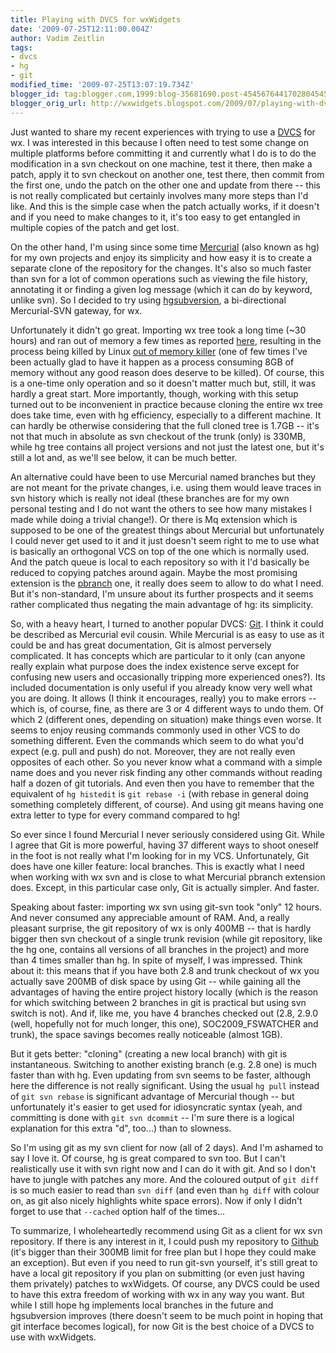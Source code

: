 ```yaml
---
title: Playing with DVCS for wxWidgets
date: '2009-07-25T12:11:00.004Z'
author: Vadim Zeitlin
tags:
- dvcs
- hg
- git
modified_time: '2009-07-25T13:07:19.734Z'
blogger_id: tag:blogger.com,1999:blog-35681690.post-4545676441702804545
blogger_orig_url: http://wxwidgets.blogspot.com/2009/07/playing-with-dvcs-for-wxwidgets.html
---
```


Just wanted to share my recent experiences with trying to use a [DVCS] for wx. I
was interested in this because I often need to test some change on multiple
platforms before committing it and currently what I do is to do the modification
in a svn checkout on one machine, test it there, then make a patch, apply it to
svn checkout on another one, test there, then commit from the first one, undo
the patch on the other one and update from there -- this is not really
complicated but certainly involves many more steps than I'd like. And this is
the simple case when the patch actually works, if it doesn't and if you need to
make changes to it, it's too easy to get entangled in multiple copies of the
patch and get lost.

[DVCS]: https://en.wikipedia.org/wiki/Distributed_version_control

On the other hand, I'm using since some time [Mercurial] (also known as hg) for
my own projects and enjoy its simplicity and how easy it is to create a separate
clone of the repository for the changes. It's also so much faster than svn for a
lot of common operations such as viewing the file history, annotating it or
finding a given log message (which it can do by keyword, unlike svn). So I
decided to try using [hgsubversion], a bi-directional Mercurial-SVN gateway, for
wx.

[Mercurial]: https://www.mercurial-scm.org/
[hgsubversion]: https://bitbucket.org/durin42/hgsubversion/wiki/Home

Unfortunately it didn't go great. Importing wx tree took a long time (~30 hours)
and ran out of memory a few times as reported [here], resulting in the process
being killed by Linux [out of memory killer] (one of few times I've been
actually glad to have it happen as a process consuming 8GB of memory without any
good reason does deserve to be killed). Of course, this is a one-time only
operation and so it doesn't matter much but, still, it was hardly a great start.
More importantly, though, working with this setup turned out to be inconvenient
in practice because cloning the entire wx tree does take time, even with hg
efficiency, especially to a different machine. It can hardly be otherwise
considering that the full cloned tree is 1.7GB -- it's not that much in absolute
as svn checkout of the trunk (only) is 330MB, while hg tree contains all project
versions and not just the latest one, but it's still a lot and, as we'll see
below, it can be much better.

[here]: http://bitbucket.org/durin42/hgsubversion/issue/110/memory-leak
[out of memory killer]: http://linux-mm.org/OOM_Killer

An alternative could have been to use Mercurial named branches but they are not
meant for the private changes, i.e. using them would leave traces in svn history
which is really not ideal (these branches are for my own personal testing and I
do not want the others to see how many mistakes I made while doing a trivial
change!). Or there is Mq extension which is supposed to be one of the greatest
things about Mercurial but unfortunately I could never get used to it and it
just doesn't seem right to me to use what is basically an orthogonal VCS on top
of the one which is normally used. And the patch queue is local to each
repository so with it I'd basically be reduced to copying patches around again.
Maybe the most promising extension is the [pbranch] one, it really does seem to
allow to do what I need. But it's non-standard, I'm unsure about its further
prospects and it seems rather complicated thus negating the main advantage of
hg: its simplicity.

[pbranch]: http://arrenbrecht.ch/mercurial/pbranch/

So, with a heavy heart, I turned to another popular DVCS: [Git]. I think it
could be described as Mercurial evil cousin. While Mercurial is as easy to use
as it could be and has great documentation, Git is almost perversely
complicated. It has concepts which are particular to it only (can anyone really
explain what purpose does the index existence serve except for confusing new
users and occasionally tripping more experienced ones?). Its included
documentation is only useful if you already know very well what you are doing.
It allows (I think it encourages, really) you to make errors -- which is, of
course, fine, as there are 3 or 4 different ways to undo them. Of which 2
(different ones, depending on situation) make things even worse. It seems to
enjoy reusing commands commonly used in other VCS to do something different.
Even the commands which seem to do what you'd expect (e.g. pull and push) do
not. Moreover, they are not really even opposites of each other. So you never
know what a command with a simple name does and you never risk finding any other
commands without reading half a dozen of git tutorials. And even then you have
to remember that the equivalent of `hg histedit` is `git rebase -i` (with rebase
in general doing something completely different, of course). And using git means
having one extra letter to type for every command compared to hg!

[Git]: https://www.git-scm.com/

So ever since I found Mercurial I never seriously considered using Git. While I
agree that Git is more powerful, having 37 different ways to shoot oneself in
the foot is not really what I'm looking for in my VCS. Unfortunately, Git does
have one killer feature: local branches. This is exactly what I need when
working with wx svn and is close to what Mercurial pbranch extension does.
Except, in this particular case only, Git is actually simpler. And faster.

Speaking about faster: importing wx svn using git-svn took "only" 12 hours. And
never consumed any appreciable amount of RAM. And, a really pleasant surprise,
the git repository of wx is only 400MB -- that is hardly bigger then svn
checkout of a single trunk revision (while git repository, like the hg one,
contains all versions of all branches in the project) and more than 4 times
smaller than hg. In spite of myself, I was impressed. Think about it: this means
that if you have both 2.8 and trunk checkout of wx you actually save 200MB of
disk space by using Git -- while gaining all the advantages of having the entire
project history locally (which is the reason for which switching between 2
branches in git is practical but using svn switch is not). And if, like me, you
have 4 branches checked out (2.8, 2.9.0 (well, hopefully not for much longer,
this one), SOC2009_FSWATCHER and trunk), the space savings becomes really
noticeable (almost 1GB).

But it gets better: "cloning" (creating a new local branch) with git is
instantaneous. Switching to another existing branch (e.g. 2.8 one) is much
faster than with hg. Even updating from svn seems to be faster, although here
the difference is not really significant. Using the usual `hg pull` instead of
`git svn rebase` is significant advantage of Mercurial though -- but
unfortunately it's easier to get used for idiosyncratic syntax (yeah, and
committing is done with `git svn dcommit` -- I'm sure there is a logical
explanation for this extra "d", too...) than to slowness.

So I'm using git as my svn client for now (all of 2 days). And I'm ashamed to
say I love it. Of course, hg is great compared to svn too. But I can't
realistically use it with svn right now and I can do it with git. And so I don't
have to jungle with patches any more. And the coloured output of `git diff` is
so much easier to read than `svn diff` (and even than `hg diff` with colour on,
as git also nicely highlights white space errors). Now if only I didn't forget
to use that `--cached` option half of the times...

To summarize, I wholeheartedly recommend using Git as a client for wx svn
repository. If there is any interest in it, I could push my repository to
[Github] (it's bigger than their 300MB limit for free plan but I hope they could
make an exception). But even if you need to run git-svn yourself, it's still
great to have a local git repository if you plan on submitting (or even just
having them privately) patches to wxWidgets. Of course, any DVCS could be used
to have this extra freedom of working with wx in any way you want. But while I
still hope hg implements local branches in the future and hgsubversion improves
(there doesn't seem to be much point in hoping that git interface becomes
logical), for now Git is the best choice of a DVCS to use with wxWidgets.

[Github]: https://github.com/
